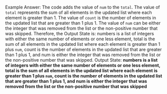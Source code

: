 Example Answer:
The code adds the value of `num` to the `total`. The value of `total` represents the sum of all elements in the updated list where each element is greater than 1. The value of `count` is the number of elements in the updated list that are greater than 1 plus 1. The value of `num` can be either the integer that was removed from the list or the non-positive number that was skipped. Therefore, the Output State is: numbers is a list of integers with either the same number of elements or one less element, total is the sum of all elements in the updated list where each element is greater than 1 plus `num`, count is the number of elements in the updated list that are greater than 1 plus 1, and num is either the integer that was removed from the list or the non-positive number that was skipped.
Output State: **numbers is a list of integers with either the same number of elements or one less element, total is the sum of all elements in the updated list where each element is greater than 1 plus `num`, count is the number of elements in the updated list that are greater than 1 plus 1, and num is either the integer that was removed from the list or the non-positive number that was skipped**